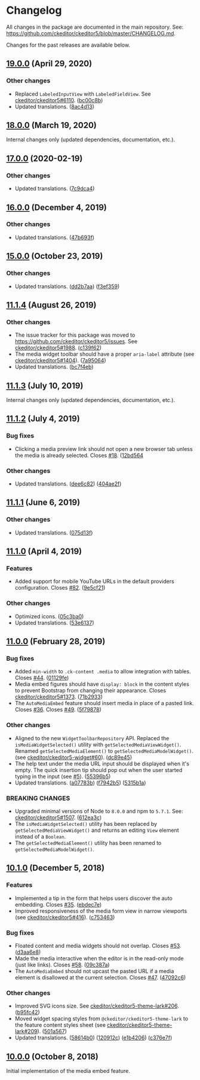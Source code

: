 Changelog
=========

All changes in the package are documented in the main repository. See: https://github.com/ckeditor/ckeditor5/blob/master/CHANGELOG.md.

Changes for the past releases are available below.

## [19.0.0](https://github.com/ckeditor/ckeditor5-media-embed/compare/v18.0.0...v19.0.0) (April 29, 2020)

### Other changes

* Replaced `LabeledInputView` with `LabeledFieldView`. See [ckeditor/ckeditor5#6110](https://github.com/ckeditor/ckeditor5/issues/6110). ([bc00c8b](https://github.com/ckeditor/ckeditor5-media-embed/commit/bc00c8b))
* Updated translations. ([8ac4d13](https://github.com/ckeditor/ckeditor5-media-embed/commit/8ac4d13))


## [18.0.0](https://github.com/ckeditor/ckeditor5-media-embed/compare/v17.0.0...v18.0.0) (March 19, 2020)

Internal changes only (updated dependencies, documentation, etc.).


## [17.0.0](https://github.com/ckeditor/ckeditor5-media-embed/compare/v16.0.0...v17.0.0) (2020-02-19)

### Other changes

* Updated translations. ([7c9dca4](https://github.com/ckeditor/ckeditor5-media-embed/commit/7c9dca4))


## [16.0.0](https://github.com/ckeditor/ckeditor5-media-embed/compare/v15.0.0...v16.0.0) (December 4, 2019)

### Other changes

* Updated translations. ([47b693f](https://github.com/ckeditor/ckeditor5-media-embed/commit/47b693f))


## [15.0.0](https://github.com/ckeditor/ckeditor5-media-embed/compare/v11.1.4...v15.0.0) (October 23, 2019)

### Other changes

* Updated translations. ([dd2b7aa](https://github.com/ckeditor/ckeditor5-media-embed/commit/dd2b7aa)) ([f3ef359](https://github.com/ckeditor/ckeditor5-media-embed/commit/f3ef359))


## [11.1.4](https://github.com/ckeditor/ckeditor5-media-embed/compare/v11.1.3...v11.1.4) (August 26, 2019)

### Other changes

* The issue tracker for this package was moved to https://github.com/ckeditor/ckeditor5/issues. See [ckeditor/ckeditor5#1988](https://github.com/ckeditor/ckeditor5/issues/1988). ([c139f62](https://github.com/ckeditor/ckeditor5-media-embed/commit/c139f62))
* The media widget toolbar should have a proper `aria-label` attribute (see [ckeditor/ckeditor5#1404](https://github.com/ckeditor/ckeditor5/issues/1404)). ([7a95064](https://github.com/ckeditor/ckeditor5-media-embed/commit/7a95064))
* Updated translations. ([bc7f4eb](https://github.com/ckeditor/ckeditor5-media-embed/commit/bc7f4eb))


## [11.1.3](https://github.com/ckeditor/ckeditor5-media-embed/compare/v11.1.2...v11.1.3) (July 10, 2019)

Internal changes only (updated dependencies, documentation, etc.).


## [11.1.2](https://github.com/ckeditor/ckeditor5-media-embed/compare/v11.1.1...v11.1.2) (July 4, 2019)

### Bug fixes

* Clicking a media preview link should not open a new browser tab unless the media is already selected. Closes [#18](https://github.com/ckeditor/ckeditor5-media-embed/issues/18). ([12bd564](https://github.com/ckeditor/ckeditor5-media-embed/commit/12bd564)

### Other changes

* Updated translations. ([dee6c82](https://github.com/ckeditor/ckeditor5-media-embed/commit/dee6c82)) ([404ae2f](https://github.com/ckeditor/ckeditor5-media-embed/commit/404ae2f))


## [11.1.1](https://github.com/ckeditor/ckeditor5-media-embed/compare/v11.1.0...v11.1.1) (June 6, 2019)

### Other changes

* Updated translations. ([075d13f](https://github.com/ckeditor/ckeditor5-media-embed/commit/075d13f))


## [11.1.0](https://github.com/ckeditor/ckeditor5-media-embed/compare/v11.0.0...v11.1.0) (April 4, 2019)

### Features

* Added support for mobile YouTube URLs in the default providers configuration. Closes [#82](https://github.com/ckeditor/ckeditor5-media-embed/issues/82). ([9e5cf21](https://github.com/ckeditor/ckeditor5-media-embed/commit/9e5cf21))

### Other changes

* Optimized icons. ([05c3ba0](https://github.com/ckeditor/ckeditor5-media-embed/commit/05c3ba0))
* Updated translations. ([53e6137](https://github.com/ckeditor/ckeditor5-media-embed/commit/53e6137))


## [11.0.0](https://github.com/ckeditor/ckeditor5-media-embed/compare/v10.1.0...v11.0.0) (February 28, 2019)

### Bug fixes

* Added `min-width` to `.ck-content .media` to allow integration with tables. Closes [#44](https://github.com/ckeditor/ckeditor5-media-embed/issues/44). ([01129fe](https://github.com/ckeditor/ckeditor5-media-embed/commit/01129fe))
* Media embed figures should have `display: block` in the content styles to prevent Bootstrap from changing their appearance. Closes [ckeditor/ckeditor5#1373](https://github.com/ckeditor/ckeditor5/issues/1373). ([71b2933](https://github.com/ckeditor/ckeditor5-media-embed/commit/71b2933))
* The `AutoMediaEmbed` feature should insert media in place of a pasted link. Closes [#36](https://github.com/ckeditor/ckeditor5-media-embed/issues/36). Closes [#49](https://github.com/ckeditor/ckeditor5-media-embed/issues/49). ([5f79878](https://github.com/ckeditor/ckeditor5-media-embed/commit/5f79878))

### Other changes

* Aligned to the new `WidgetToolbarRepository` API. Replaced the `isMediaWidgetSelected()` utility with `getSelectedMediaViewWidget()`. Renamed `getSelectedMediaElement()` to `getSelectedMediaModelWidget()`. (see [ckeditor/ckeditor5-widget#60](https://github.com/ckeditor/ckeditor5-widget/issues/60)). ([dc89e45](https://github.com/ckeditor/ckeditor5-media-embed/commit/dc89e45))
* The help text under the media URL input should be displayed when it's empty. The quick insertion tip should pop out when the user started typing in the input (see [#5](https://github.com/ckeditor/ckeditor5-media-embed/issues/5)). ([55396b5](https://github.com/ckeditor/ckeditor5-media-embed/commit/55396b5))
* Updated translations. ([a07783b](https://github.com/ckeditor/ckeditor5-media-embed/commit/a07783b)) ([f7942b5](https://github.com/ckeditor/ckeditor5-media-embed/commit/f7942b5)) ([5315b1a](https://github.com/ckeditor/ckeditor5-media-embed/commit/5315b1a))

### BREAKING CHANGES

* Upgraded minimal versions of Node to `8.0.0` and npm to `5.7.1`. See: [ckeditor/ckeditor5#1507](https://github.com/ckeditor/ckeditor5/issues/1507). ([612ea3c](https://github.com/ckeditor/ckeditor5-cloud-services/commit/612ea3c))
* The `isMediaWidgetSelected()` utility has been replaced by `getSelectedMediaViewWidget()` and returns an editing `View` element instead of a `Boolean`.
* The `getSelectedMediaElement()` utility has been renamed to `getSelectedMediaModelWidget()`.


## [10.1.0](https://github.com/ckeditor/ckeditor5-media-embed/compare/v10.0.0...v10.1.0) (December 5, 2018)

### Features

* Implemented a tip in the form that helps users discover the auto embedding. Closes [#35](https://github.com/ckeditor/ckeditor5-media-embed/issues/35). ([ebdec7e](https://github.com/ckeditor/ckeditor5-media-embed/commit/ebdec7e))
* Improved responsiveness of the media form view in narrow viewports (see [ckeditor/ckeditor5#416](https://github.com/ckeditor/ckeditor5/issues/416)). ([c753463](https://github.com/ckeditor/ckeditor5-media-embed/commit/c753463))

### Bug fixes

* Floated content and media widgets should not overlap. Closes [#53](https://github.com/ckeditor/ckeditor5-media-embed/issues/53). ([d3aa6e8](https://github.com/ckeditor/ckeditor5-media-embed/commit/d3aa6e8))
* Made the media interactive when the editor is in the read-only mode (just like links). Closes [#58](https://github.com/ckeditor/ckeditor5-media-embed/issues/58). ([09c387a](https://github.com/ckeditor/ckeditor5-media-embed/commit/09c387a))
* The `AutoMediaEmbed` should not upcast the pasted URL if a media element is disallowed at the current selection. Closes [#47](https://github.com/ckeditor/ckeditor5-media-embed/issues/47). ([47092c6](https://github.com/ckeditor/ckeditor5-media-embed/commit/47092c6))

### Other changes

* Improved SVG icons size. See [ckeditor/ckeditor5-theme-lark#206](https://github.com/ckeditor/ckeditor5-theme-lark/issues/206). ([b95fc42](https://github.com/ckeditor/ckeditor5-media-embed/commit/b95fc42))
* Moved widget spacing styles from `@ckeditor/ckeditor5-theme-lark` to the feature content styles sheet (see [ckeditor/ckeditor5-theme-lark#209](https://github.com/ckeditor/ckeditor5-theme-lark/issues/209)). ([501a567](https://github.com/ckeditor/ckeditor5-media-embed/commit/501a567))
* Updated translations. ([58614b0](https://github.com/ckeditor/ckeditor5-media-embed/commit/58614b0)) ([120912c](https://github.com/ckeditor/ckeditor5-media-embed/commit/120912c)) ([e1b4206](https://github.com/ckeditor/ckeditor5-media-embed/commit/e1b4206)) ([c376e7f](https://github.com/ckeditor/ckeditor5-media-embed/commit/c376e7f))


## [10.0.0](https://github.com/ckeditor/ckeditor5-media-embed/tree/v10.0.0) (October 8, 2018)

Initial implementation of the media embed feature.
